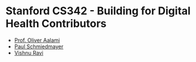 <!--

This source file is part of the Stanford CS342 - Building for Digital Health class

SPDX-FileCopyrightText: 2022 Stanford University

SPDX-License-Identifier: MIT

-->

# Stanford CS342 - Building for Digital Health Contributors

* [Prof. Oliver Aalami](https://profiles.stanford.edu/oliver-aalami)
* [Paul Schmiedmayer](https://profiles.stanford.edu/schmiedmayer)
* [Vishnu Ravi](https://profiles.stanford.edu/vishnu-ravi)